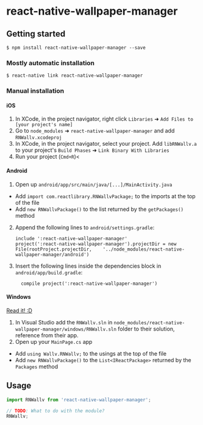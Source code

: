
# react-native-wallpaper-manager

## Getting started

`$ npm install react-native-wallpaper-manager --save`

### Mostly automatic installation

`$ react-native link react-native-wallpaper-manager`

### Manual installation


#### iOS

1. In XCode, in the project navigator, right click `Libraries` ➜ `Add Files to [your project's name]`
2. Go to `node_modules` ➜ `react-native-wallpaper-manager` and add `RNWallv.xcodeproj`
3. In XCode, in the project navigator, select your project. Add `libRNWallv.a` to your project's `Build Phases` ➜ `Link Binary With Libraries`
4. Run your project (`Cmd+R`)<

#### Android

1. Open up `android/app/src/main/java/[...]/MainActivity.java`
  - Add `import com.reactlibrary.RNWallvPackage;` to the imports at the top of the file
  - Add `new RNWallvPackage()` to the list returned by the `getPackages()` method
2. Append the following lines to `android/settings.gradle`:
  	```
  	include ':react-native-wallpaper-manager'
  	project(':react-native-wallpaper-manager').projectDir = new File(rootProject.projectDir, 	'../node_modules/react-native-wallpaper-manager/android')
  	```
3. Insert the following lines inside the dependencies block in `android/app/build.gradle`:
  	```
      compile project(':react-native-wallpaper-manager')
  	```

#### Windows
[Read it! :D](https://github.com/ReactWindows/react-native)

1. In Visual Studio add the `RNWallv.sln` in `node_modules/react-native-wallpaper-manager/windows/RNWallv.sln` folder to their solution, reference from their app.
2. Open up your `MainPage.cs` app
  - Add `using Wallv.RNWallv;` to the usings at the top of the file
  - Add `new RNWallvPackage()` to the `List<IReactPackage>` returned by the `Packages` method


## Usage
```javascript
import RNWallv from 'react-native-wallpaper-manager';

// TODO: What to do with the module?
RNWallv;
```